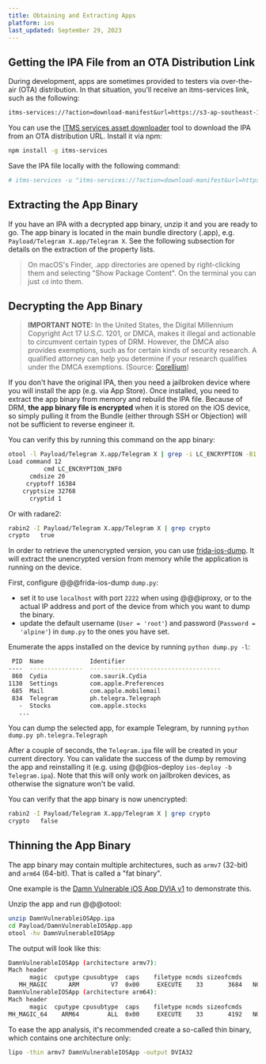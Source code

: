 ```yaml
---
title: Obtaining and Extracting Apps
platform: ios
last_updated: September 29, 2023
---
```


## Getting the IPA File from an OTA Distribution Link

During development, apps are sometimes provided to testers via over-the-air (OTA) distribution. In that situation, you'll receive an itms-services link, such as the following:

```default
itms-services://?action=download-manifest&url=https://s3-ap-southeast-1.amazonaws.com/test-uat/manifest.plist
```

You can use the [ITMS services asset downloader](https://www.npmjs.com/package/itms-services "ITMS services asset downloader") tool to download the IPA from an OTA distribution URL. Install it via npm:

```bash
npm install -g itms-services
```

Save the IPA file locally with the following command:

```bash
# itms-services -u "itms-services://?action=download-manifest&url=https://s3-ap-southeast-1.amazonaws.com/test-uat/manifest.plist" -o - > out.ipa
```

## Extracting the App Binary

If you have an IPA with a decrypted app binary, unzip it and you are ready to go. The app binary is located in the main bundle directory (.app), e.g. `Payload/Telegram X.app/Telegram X`. See the following subsection for details on the extraction of the property lists.

> On macOS's Finder, .app directories are opened by right-clicking them and selecting "Show Package Content". On the terminal you can just `cd` into them.

## Decrypting the App Binary

>**IMPORTANT NOTE:** In the United States, the Digital Millennium Copyright Act 17 U.S.C. 1201, or DMCA, makes it illegal and actionable to circumvent certain types of DRM. However, the DMCA also provides exemptions, such as for certain kinds of security research. A qualified attorney can help you determine if your research qualifies under the DMCA exemptions. (Source: [Corellium](https://support.corellium.com/en/articles/6181345-testing-third-party-ios-apps))

If you don't have the original IPA, then you need a jailbroken device where you will install the app (e.g. via App Store). Once installed, you need to extract the app binary from memory and rebuild the IPA file. Because of DRM, **the app binary file is encrypted** when it is stored on the iOS device, so simply pulling it from the Bundle (either through SSH or Objection) will not be sufficient to reverse engineer it.

You can verify this by running this command on the app binary:

```bash
otool -l Payload/Telegram X.app/Telegram X | grep -i LC_ENCRYPTION -B1 -A4
Load command 12
          cmd LC_ENCRYPTION_INFO
      cmdsize 20
     cryptoff 16384
    cryptsize 32768
      cryptid 1
```

Or with radare2:

```bash
rabin2 -I Payload/Telegram X.app/Telegram X | grep crypto
crypto   true
```

In order to retrieve the unencrypted version, you can use [frida-ios-dump](https://github.com/AloneMonkey/frida-ios-dump "frida-ios-dump"). It will extract the unencrypted version from memory while the application is running on the device.

First, configure @@@frida-ios-dump `dump.py`:

- set it to use `localhost` with port `2222` when using @@@iproxy, or to the actual IP address and port of the device from which you want to dump the binary.
- update the default username (`User = 'root'`) and password (`Password = 'alpine'`) in `dump.py` to the ones you have set.

Enumerate the apps installed on the device by running `python dump.py -l`:

```bash
 PID  Name             Identifier
----  ---------------  -------------------------------------
 860  Cydia            com.saurik.Cydia
1130  Settings         com.apple.Preferences
 685  Mail             com.apple.mobilemail
 834  Telegram         ph.telegra.Telegraph
   -  Stocks           com.apple.stocks
   ...
```

You can dump the selected app, for example Telegram, by running `python dump.py ph.telegra.Telegraph`

After a couple of seconds, the `Telegram.ipa` file will be created in your current directory. You can validate the success of the dump by removing the app and reinstalling it (e.g. using @@@ios-deploy `ios-deploy -b Telegram.ipa`). Note that this will only work on jailbroken devices, as otherwise the signature won't be valid.

You can verify that the app binary is now unencrypted:

```bash
rabin2 -I Payload/Telegram X.app/Telegram X | grep crypto
crypto   false
```

## Thinning the App Binary

The app binary may contain multiple architectures, such as `armv7` (32-bit) and `arm64` (64-bit). That is called a "fat binary".

One example is the [Damn Vulnerable iOS App DVIA v1](https://github.com/prateek147/DVIA/) to demonstrate this.

Unzip the app and run @@@otool:

```bash
unzip DamnVulnerableiOSApp.ipa
cd Payload/DamnVulnerableIOSApp.app
otool -hv DamnVulnerableIOSApp
```

The output will look like this:

```bash
DamnVulnerableIOSApp (architecture armv7):
Mach header
      magic  cputype cpusubtype  caps    filetype ncmds sizeofcmds      flags
   MH_MAGIC      ARM         V7  0x00     EXECUTE    33       3684   NOUNDEFS DYLDLINK TWOLEVEL PIE
DamnVulnerableIOSApp (architecture arm64):
Mach header
      magic  cputype cpusubtype  caps    filetype ncmds sizeofcmds      flags
MH_MAGIC_64    ARM64        ALL  0x00     EXECUTE    33       4192   NOUNDEFS DYLDLINK TWOLEVEL PIE
```

To ease the app analysis, it's recommended create a so-called thin binary, which contains one architecture only:

```bash
lipo -thin armv7 DamnVulnerableIOSApp -output DVIA32
```
